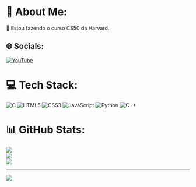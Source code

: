 # 💫 About Me:
🌱 Estou fazendo o curso CS50 da Harvard.


## 🌐 Socials:
[![YouTube](https://img.shields.io/badge/YouTube-%23FF0000.svg?logo=YouTube&logoColor=white)](https://youtube.com/@1_Cadu) 

# 💻 Tech Stack:
![C](https://img.shields.io/badge/c-%2300599C.svg?style=for-the-badge&logo=c&logoColor=white) ![HTML5](https://img.shields.io/badge/html5-%23E34F26.svg?style=for-the-badge&logo=html5&logoColor=white) ![CSS3](https://img.shields.io/badge/css3-%231572B6.svg?style=for-the-badge&logo=css3&logoColor=white) ![JavaScript](https://img.shields.io/badge/javascript-%23323330.svg?style=for-the-badge&logo=javascript&logoColor=%23F7DF1E) ![Python](https://img.shields.io/badge/python-3670A0?style=for-the-badge&logo=python&logoColor=ffdd54) ![C++](https://img.shields.io/badge/c++-%2300599C.svg?style=for-the-badge&logo=c%2B%2B&logoColor=white)
# 📊 GitHub Stats:
![](https://github-readme-stats.vercel.app/api?username=Cadu1F&theme=dark&hide_border=false&include_all_commits=false&count_private=false)<br/>
![](https://github-readme-streak-stats.herokuapp.com/?user=Cadu1F&theme=dark&hide_border=false)<br/>
![](https://github-readme-stats.vercel.app/api/top-langs/?username=Cadu1F&theme=dark&hide_border=false&include_all_commits=false&count_private=false&layout=compact)

---
[![](https://visitcount.itsvg.in/api?id=Cadu1F&icon=0&color=12)](https://visitcount.itsvg.in)

<!-- Proudly created with GPRM ( https://gprm.itsvg.in ) -->